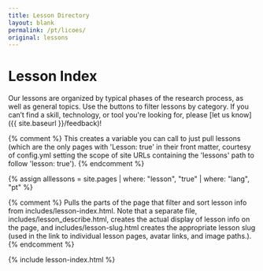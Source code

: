 ```yaml
---
title: Lesson Directory
layout: blank
permalink: /pt/licoes/
original: lessons
---
```


# Lesson Index

Our lessons are organized by typical phases of the research process, as well as general topics. Use the buttons to filter lessons by category. If you can’t find a skill, technology, or tool you're looking for, please [let us know]({{ site.baseurl }}/feedback)!

{% comment %}
This creates a variable you can call to just pull lessons (which are the only pages with 'Lesson: true' in their front matter, courtesy of config.yml setting the scope of site URLs containing the 'lessons' path to follow 'lesson: true').
{% endcomment %}

{% assign alllessons = site.pages | where: "lesson", "true" | where: "lang", "pt" %}

{% comment %}
Pulls the parts of the page that filter and sort lesson info from includes/lesson-index.html. Note that a separate file, includes/lesson_describe.html, creates the actual display of lesson info on the page, and includes/lesson-slug.html creates the appropriate lesson slug (used in the link to individual lesson pages, avatar links, and image paths.).
{% endcomment %}

{% include lesson-index.html %}
